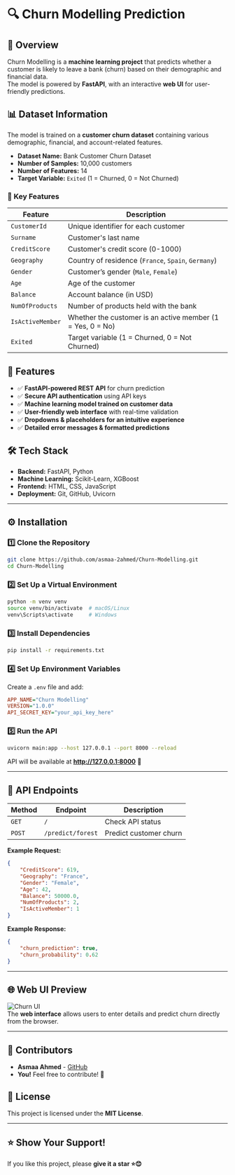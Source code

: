 # 🔍 Churn Modelling Prediction

## 🚀 Overview
Churn Modelling is a **machine learning project** that predicts whether a customer is likely to leave a bank (churn) based on their demographic and financial data.  
The model is powered by **FastAPI**, with an interactive **web UI** for user-friendly predictions.  

## 📊 Dataset Information
The model is trained on a **customer churn dataset** containing various demographic, financial, and account-related features.  

- **Dataset Name:** Bank Customer Churn Dataset  
- **Number of Samples:** 10,000 customers  
- **Number of Features:** 14  
- **Target Variable:** `Exited` (1 = Churned, 0 = Not Churned)  

### **🔹 Key Features**
| Feature         | Description |
|----------------|-------------|
| `CustomerId`   | Unique identifier for each customer |
| `Surname`      | Customer's last name |
| `CreditScore`  | Customer's credit score (0-1000) |
| `Geography`    | Country of residence (`France`, `Spain`, `Germany`) |
| `Gender`       | Customer’s gender (`Male`, `Female`) |
| `Age`          | Age of the customer |
| `Balance`      | Account balance (in USD) |
| `NumOfProducts`| Number of products held with the bank |
| `IsActiveMember` | Whether the customer is an active member (1 = Yes, 0 = No) |
| `Exited`       | Target variable (1 = Churned, 0 = Not Churned) |

## 🎯 Features
- ✅ **FastAPI-powered REST API** for churn prediction
- ✅ **Secure API authentication** using API keys  
- ✅ **Machine learning model trained on customer data**  
- ✅ **User-friendly web interface** with real-time validation  
- ✅ **Dropdowns & placeholders for an intuitive experience**  
- ✅ **Detailed error messages & formatted predictions**  

## 🛠 Tech Stack
- **Backend:** FastAPI, Python  
- **Machine Learning:** Scikit-Learn, XGBoost  
- **Frontend:** HTML, CSS, JavaScript  
- **Deployment:** Git, GitHub, Uvicorn  

---

## ⚙️ Installation

### **1️⃣ Clone the Repository**
```sh
git clone https://github.com/asmaa-2ahmed/Churn-Modelling.git
cd Churn-Modelling
```

### **2️⃣ Set Up a Virtual Environment**
```sh
python -m venv venv
source venv/bin/activate  # macOS/Linux
venv\Scripts\activate     # Windows
```

### **3️⃣ Install Dependencies**
```sh
pip install -r requirements.txt
```

### **4️⃣ Set Up Environment Variables**
Create a `.env` file and add:
```ini
APP_NAME="Churn Modelling"
VERSION="1.0.0"
API_SECRET_KEY="your_api_key_here"
```

### **5️⃣ Run the API**
```sh
uvicorn main:app --host 127.0.0.1 --port 8000 --reload
```
API will be available at **http://127.0.0.1:8000** 🚀  

---

## 📡 API Endpoints

| **Method** | **Endpoint**            | **Description** |
|-----------|------------------------|----------------|
| `GET`     | `/`                    | Check API status |
| `POST`    | `/predict/forest`       | Predict customer churn |

**Example Request:**
```json
{
    "CreditScore": 619,
    "Geography": "France",
    "Gender": "Female",
    "Age": 42,
    "Balance": 50000.0,
    "NumOfProducts": 2,
    "IsActiveMember": 1
}
```

**Example Response:**
```json
{
    "churn_prediction": true,
    "churn_probability": 0.62
}
```

---

## 🌐 Web UI Preview
![Churn UI](https://via.placeholder.com/800x400?text=Churn+Prediction+UI)  
The **web interface** allows users to enter details and predict churn directly from the browser.

---

## 🤝 Contributors
- **Asmaa Ahmed** - [GitHub](https://github.com/asmaa-2ahmed)  
- **You!** Feel free to contribute! 🚀  

## 📝 License
This project is licensed under the **MIT License**.

---

## ⭐ Show Your Support!
If you like this project, please **give it a star ⭐😊**   


